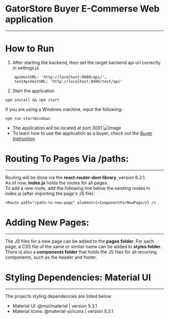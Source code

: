 # GatorStore Buyer E-Commerse Web application
---
# How to Run
1. After starting the backend, then set the target backend api url correctly in settings.js
```
    apiHostURL: 'http://localhost:8080/api/',
    testApiHostURL: 'http://localhost:8080/test/api'
```
2. Start the application
```
npm install && npm start
```
If you are using a Windows machine, input the following:
```
npm run startWindows
```
- The application will be located at port 3001
![image](https://user-images.githubusercontent.com/40399062/164336790-a1fc1b12-dfa5-4dbe-93a4-88ba5ea8a925.png)
- To learn how to use the application as a buyer, check out the [Buyer Instruction](https://github.com/UF-CEN5035-2022SpringProject/GatorStore/blob/main/buyer-frontend/buyer-instructions.md)

# Routing To Pages Via /paths:
---
Routing will be done via the **react-router-dom library**, version 6.2.1.   
As of now, **index.js** holds the routes for all pages.  
To add a new route, add the following line below the existing routes in index.js (after importing the page's JS file):
```
<Route path="/path-to-new-page" element={<ComponentForNewPage/>} />
```

# Adding New Pages:
---
The JS files for a new page can be added to the **pages folder**. For each page, a CSS file of the same or similar name can be added to **styles folder**.  
There is also a **components folder** that holds the JS files for all recurring components, such as the header and footer.

# Styling Dependencies: Material UI
---
The projects styling dependencies are listed below:
* Material UI: @mui/material   |   version 5.3.1
* Material Icons: @material-ui/icons  |   version 5.3.1
